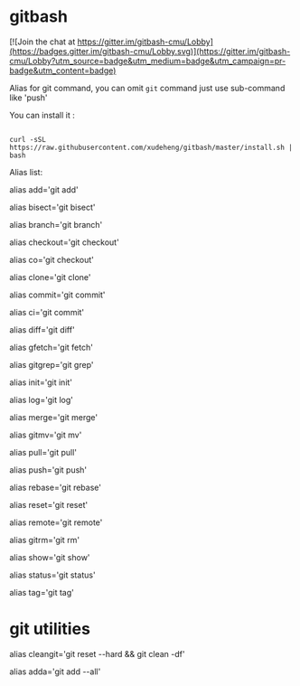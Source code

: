 # gitbash

[![Join the chat at https://gitter.im/gitbash-cmu/Lobby](https://badges.gitter.im/gitbash-cmu/Lobby.svg)](https://gitter.im/gitbash-cmu/Lobby?utm_source=badge&utm_medium=badge&utm_campaign=pr-badge&utm_content=badge)

Alias for git command, you can omit `git` command just use sub-command like 'push'

You can install it :

```

curl -sSL https://raw.githubusercontent.com/xudeheng/gitbash/master/install.sh | bash

```

Alias list:

alias add='git add'

alias bisect='git bisect'

alias branch='git branch'

alias checkout='git checkout'

alias co='git checkout'

alias clone='git clone'

alias commit='git commit'

alias ci='git commit'

alias diff='git diff'

alias gfetch='git fetch'

alias gitgrep='git grep'

alias init='git init'

alias log='git log'

alias merge='git merge'

alias gitmv='git mv'

alias pull='git pull'

alias push='git push'

alias rebase='git rebase'

alias reset='git reset'

alias remote='git remote'

alias gitrm='git rm'

alias show='git show'

alias status='git status'

alias tag='git tag'

# git utilities

alias cleangit='git reset --hard && git clean -df'

alias adda='git add --all'

